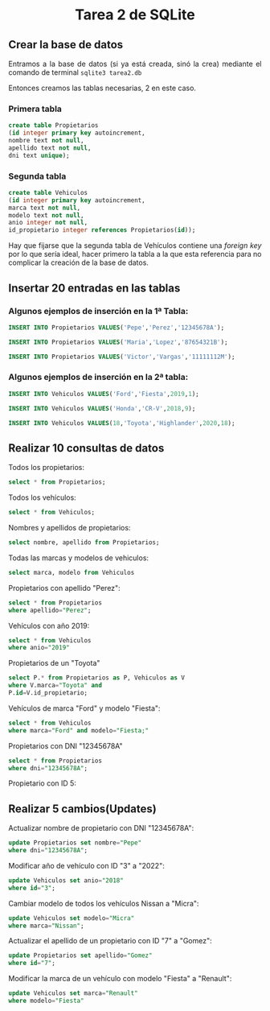 <div align="justify">

# <div align="center">Tarea 2 de SQLite</div>

## Crear la base de datos
Entramos a la base de datos (si ya está creada, sinó la crea) mediante el comando de terminal ```sqlite3 tarea2.db```

Entonces creamos las tablas necesarias, 2 en este caso.
### Primera tabla

```sql
create table Propietarios
(id integer primary key autoincrement,
nombre text not null,
apellido text not null,
dni text unique);
```

### Segunda tabla
```sql
create table Vehiculos
(id integer primary key autoincrement,
marca text not null,
modelo text not null,
anio integer not null,
id_propietario integer references Propietarios(id));
```

Hay que fijarse que la segunda tabla de Vehículos contiene una _foreign key_ por lo que sería ideal, hacer primero la tabla a la que esta referencia para no complicar la creación de la base de datos.

## Insertar 20 entradas en las tablas

### Algunos ejemplos de inserción en la 1ª Tabla:
```sql
INSERT INTO Propietarios VALUES('Pepe','Perez','12345678A');
```
```sql
INSERT INTO Propietarios VALUES('Maria','Lopez','87654321B');
```
```sql
INSERT INTO Propietarios VALUES('Victor','Vargas','11111112M');
```
### Algunos ejemplos de inserción en la 2ª tabla:
```sql
INSERT INTO Vehiculos VALUES('Ford','Fiesta',2019,1);
```
```sql
INSERT INTO Vehiculos VALUES('Honda','CR-V',2018,9);
```
```sql
INSERT INTO Vehiculos VALUES(18,'Toyota','Highlander',2020,18);
```
## Realizar 10 consultas de datos

Todos los propietarios:
```sql
select * from Propietarios;
```
Todos los vehículos:
```sql
select * from Vehiculos;
```
Nombres y apellidos de propietarios:
```sql
select nombre, apellido from Propietarios;
```

Todas las marcas y modelos de vehiculos:
```sql
select marca, modelo from Vehiculos
```

Propietarios con apellido "Perez":
```sql
select * from Propietarios
where apellido="Perez";
```

Vehículos con año 2019:
```sql
select * from Vehiculos
where anio="2019"
```

Propietarios de un "Toyota"
```sql
select P.* from Propietarios as P, Vehiculos as V
where V.marca="Toyota" and
P.id=V.id_propietario;
```

Vehículos de marca "Ford" y modelo "Fiesta":
```sql
select * from Vehiculos
where marca="Ford" and modelo="Fiesta;"
```

Propietarios con DNI "12345678A"
```sql
select * from Propietarios
where dni="12345678A";
```

Propietario con ID 5:

## Realizar 5 cambios(Updates)

Actualizar nombre de propietario con DNI "12345678A":
```sql
update Propietarios set nombre="Pepe"
where dni="12345678A";
```

Modificar año de vehículo con ID "3" a "2022":
```sql
update Vehiculos set anio="2018"
where id="3";
```

Cambiar modelo de todos los vehículos Nissan a "Micra":
```sql
update Vehiculos set modelo="Micra"
where marca="Nissan";
```

Actualizar el apellido de un propietario con ID "7" a "Gomez":
```sql
update Propietarios set apellido="Gomez"
where id="7";
```

Modificar la marca de un vehículo con modelo "Fiesta" a "Renault":
```sql
update Vehiculos set marca="Renault"
where modelo="Fiesta"
```

</div>